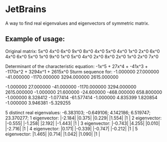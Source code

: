 # JetBrains

A way to find real eigenvalues and eigenvectors of symmetric matrix.

## Example of usage:

Original matrix:
5x^0  4x^0  6x^0  9x^0  8x^0
4x^0  5x^0  4x^0  1x^0  2x^0
6x^0  4x^0  6x^0  5x^0  1x^0
9x^0  1x^0  5x^0  4x^0  2x^0
8x^0  2x^0  1x^0  2x^0  7x^0

Determinant of the characteristic equation:
-1x^5 + 27x^4 + -41x^3 + -1170x^2 + 3294x^1 + 2615x^0
Sturm sequence for:
-1.000000 27.000000 -41.000000 -1170.000000 3294.000000 2615.000000

-1.000000 27.000000 -41.000000 -1170.000000 3294.000000 2615.000000
-1.000000 21.600000 -24.600000 -468.000000 658.800000
-1.000000 8.328412 -1.077414 -61.577414
-1.000000 4.835399 1.820854
-1.000000 3.946381
-5.329255

5 distinct real eigenvalues: -6.383103; -0.649106; 4.142186; 6.519747; 23.370277;
1 eigenvector:
|-2.184|
|0.375|
|0.229|
|1.554|
|1    |
2 eigenvector:
|-0.555|
|-1.258|
|2.192|
|-1.443|
|1    |
3 eigenvector:
|-0.743|
|4.255|
|0.010|
|-2.716|
|1    |
4 eigenvector:
|0.171|
|-0.339|
|-0.747|
|-0.212|
|1    |
5 eigenvector:
|1.465|
|0.714|
|1.042|
|1.090|
|1    |

